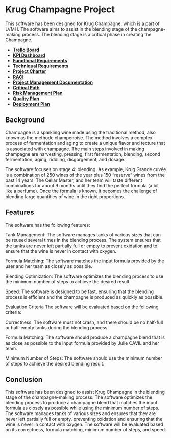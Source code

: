 # Krug Champagne Project

This software has been designed for Krug Champagne, which is a part of LVMH. The software aims to assist in the blending stage of the champagne-making process. The blending stage is a critical phase in creating the Champagne.

- **[Trello Board](https://trello.com/b/QVQdK1at/finalproject)**
- **[KPI Dashboard](https://docs.google.com/spreadsheets/d/1rdj3Sp6lbA9zX_4oCAbLPIQLKgYrU9wKa_OI0TgnUcU/edit?usp=sharing)**
- **[Functional Requirements](https://github.com/algosup/2022-2023-project-5-algorithmics-Team-7/blob/main/Documents/Functional-Specifications.md)**
- **[Techniqual Requirements](https://github.com/algosup/2022-2023-project-5-algorithmics-Team-7/blob/main/Documents/Techniqual-Specifications.md)**
- **[Project Charter](https://github.com/algosup/2022-2023-project-5-algorithmics-Team-7/blob/main/Documents/Project-Chart.md)**
- **[RACI](https://github.com/algosup/2022-2023-project-5-algorithmics-Team-7/blob/main/Documents/Management/RACI.pdf)**
- **[Project Management Documentation](https://github.com/algosup/2022-2023-project-5-algorithmics-Team-7/blob/main/Documents/Management/Project-Management-Documentation.md)**
- **[Critical Path](https://github.com/algosup/2022-2023-project-5-algorithmics-Team-7/tree/main/Documents/Management/Critical-Path.pdf)**
- **[Risk Management Plan](https://github.com/algosup/2022-2023-project-5-algorithmics-Team-7/tree/main/Documents/Management/Risk-Management-Plan.md)**
- **[Quality Plan](https://github.com/algosup/2022-2023-project-5-algorithmics-Team-7/tree/main/Documents/Quality-Assurance/Quality-Plan.md)**
- **[Deployment Plan](https://github.com/algosup/2022-2023-project-5-algorithmics-Team-7/tree/main/Documents/Deployment-Plan.md)**

## Background
Champagne is a sparkling wine made using the traditional method, also known as the méthode champenoise. The method involves a complex process of fermentation and aging to create a unique flavor and texture that is associated with champagne. The main steps involved in making champagne are harvesting, pressing, first fermentation, blending, second fermentation, aging, riddling, disgorgement, and dosage.

The software focuses on stage 4: blending.  As example, Krug Grande cuvée is a combination of 250 wines of the year plus 150 “reserve” wines from the past 14 years. The Cellar Master, and her team will taste different combinations for about 9 months until they find the perfect formula (a bit like a perfume). Once the formula is known, it becomes the challenge of blending large quantities of wine in the right proportions.

## Features
The software has the following features:

Tank Management: The software manages  tanks of various sizes that can be reused several times in the blending process. The system ensures that the tanks are never left partially full or empty to prevent oxidation and to ensure that the wine is never in contact with oxygen.

Formula Matching: The software matches the input formula provided by the user and her team as closely as possible.

Blending Optimization: The software optimizes the blending process to use the minimum number of steps to achieve the desired result.

Speed: The software is designed to be fast, ensuring that the blending process is efficient and the champagne is produced as quickly as possible.

Evaluation Criteria
The software will be evaluated based on the following criteria:

Correctness: The software must not crash, and there should be no half-full or half-empty tanks during the blending process.

Formula Matching: The software should produce a champagne blend that is as close as possible to the input formula provided by Julie CAVIL and her team.

Minimum Number of Steps: The software should use the minimum number of steps to achieve the desired blending result.

## Conclusion
This software has been designed to assist Krug Champagne in the blending stage of the champagne-making process. The software optimizes the blending process to produce a champagne blend that matches the input formula as closely as possible while using the minimum number of steps. The software manages tanks of various sizes and ensures that they are never left partially full or empty, preventing oxidation and ensuring that the wine is never in contact with oxygen. The software will be evaluated based on its correctness, formula matching, minimum number of steps, and speed.
